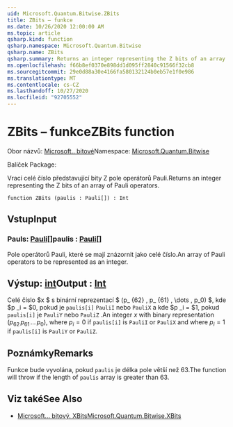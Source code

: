 ```yaml
---
uid: Microsoft.Quantum.Bitwise.ZBits
title: ZBits – funkce
ms.date: 10/26/2020 12:00:00 AM
ms.topic: article
qsharp.kind: function
qsharp.namespace: Microsoft.Quantum.Bitwise
qsharp.name: ZBits
qsharp.summary: Returns an integer representing the Z bits of an array of Pauli operators.
ms.openlocfilehash: f66b8ef0370e898dd1d095ff2840c91566f32cb8
ms.sourcegitcommit: 29e0d88a30e4166fa580132124b0eb57e1f0e986
ms.translationtype: MT
ms.contentlocale: cs-CZ
ms.lasthandoff: 10/27/2020
ms.locfileid: "92705552"
---
```

# <a name="zbits-function"></a><span data-ttu-id="57a14-102">ZBits – funkce</span><span class="sxs-lookup"><span data-stu-id="57a14-102">ZBits function</span></span>

<span data-ttu-id="57a14-103">Obor názvů: [Microsoft.. bitové](xref:Microsoft.Quantum.Bitwise)</span><span class="sxs-lookup"><span data-stu-id="57a14-103">Namespace: [Microsoft.Quantum.Bitwise](xref:Microsoft.Quantum.Bitwise)</span></span>

<span data-ttu-id="57a14-104">Balíček [](https://nuget.org/packages/)</span><span class="sxs-lookup"><span data-stu-id="57a14-104">Package: [](https://nuget.org/packages/)</span></span>


<span data-ttu-id="57a14-105">Vrací celé číslo představující bity Z pole operátorů Pauli.</span><span class="sxs-lookup"><span data-stu-id="57a14-105">Returns an integer representing the Z bits of an array of Pauli operators.</span></span>

```qsharp
function ZBits (paulis : Pauli[]) : Int
```


## <a name="input"></a><span data-ttu-id="57a14-106">Vstup</span><span class="sxs-lookup"><span data-stu-id="57a14-106">Input</span></span>

### <a name="paulis--pauli"></a><span data-ttu-id="57a14-107">Pauls: [Pauli](xref:microsoft.quantum.lang-ref.pauli)[]</span><span class="sxs-lookup"><span data-stu-id="57a14-107">paulis : [Pauli](xref:microsoft.quantum.lang-ref.pauli)[]</span></span>

<span data-ttu-id="57a14-108">Pole operátorů Pauli, které se mají znázornit jako celé číslo.</span><span class="sxs-lookup"><span data-stu-id="57a14-108">An array of Pauli operators to be represented as an integer.</span></span>



## <a name="output--int"></a><span data-ttu-id="57a14-109">Výstup: [int](xref:microsoft.quantum.lang-ref.int)</span><span class="sxs-lookup"><span data-stu-id="57a14-109">Output : [Int](xref:microsoft.quantum.lang-ref.int)</span></span>

<span data-ttu-id="57a14-110">Celé číslo $x $ s binární reprezentací $ (p_ {62} \, p_ {61} \, \dots \, p_0) $, kde $p _i = $0, pokud je `paulis[i]` `PauliI` nebo `PauliX` a kde $p _i = $1, pokud `paulis[i]` je `PauliY` nebo `PauliZ` .</span><span class="sxs-lookup"><span data-stu-id="57a14-110">An integer $x$ with binary representation $(p_{62}\,p_{61}\,\dots\,p_0)$, where $p_i = 0$ if `paulis[i]` is `PauliI` or `PauliX` and where $p_i = 1$ if `paulis[i]` is `PauliY` or `PauliZ`.</span></span>

## <a name="remarks"></a><span data-ttu-id="57a14-111">Poznámky</span><span class="sxs-lookup"><span data-stu-id="57a14-111">Remarks</span></span>

<span data-ttu-id="57a14-112">Funkce bude vyvolána, pokud `paulis` je délka pole větší než 63.</span><span class="sxs-lookup"><span data-stu-id="57a14-112">The function will throw if the length of `paulis` array is greater than 63.</span></span>

## <a name="see-also"></a><span data-ttu-id="57a14-113">Viz také</span><span class="sxs-lookup"><span data-stu-id="57a14-113">See Also</span></span>

- [<span data-ttu-id="57a14-114">Microsoft... bitový. XBits</span><span class="sxs-lookup"><span data-stu-id="57a14-114">Microsoft.Quantum.Bitwise.XBits</span></span>](xref:Microsoft.Quantum.Bitwise.XBits)